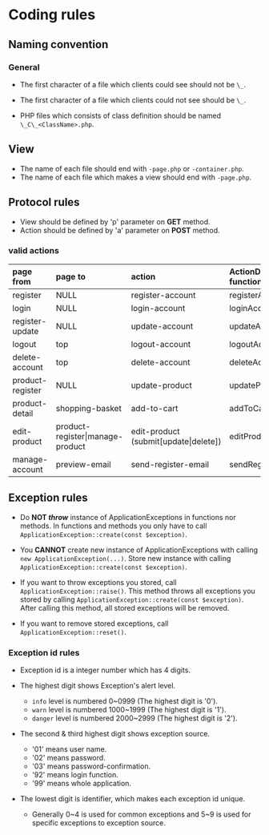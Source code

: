 # Coding rules

## Naming convention

### General

- The first character of a file which clients could see should not be `\_`.
- The first character of a file which clients could not see should be `\_`.

- PHP files which consists of class definition should be named `\_C\_<ClassName>.php`.

## View

- The name of each file should end with `-page.php` or `-container.php`.
- The name of each file which makes a view should end with `-page.php`.

## Protocol rules

- View should be defined by 'p' parameter on __GET__ method.
- Action should be defined by 'a' parameter on __POST__ method.

### valid actions

| page from        | page to         | action           | ActionDispatcher function |
|:-----------------|:----------------|:-----------------|:--------------------------|
| register         | NULL            | register-account | registerAccount           |
| login            | NULL            | login-account    | loginAccount              |
| register-update  | NULL            | update-account   | updateAccount             |
| logout           | top             | logout-account   | logoutAccount             |
| delete-account   | top             | delete-account   | deleteAccount             |
| product-register | NULL            | update-product   | updateProduct             |
| product-detail   | shopping-basket | add-to-cart      | addToCart                 |
| edit-product     | product-register\|manage-product | edit-product (submit[update\|delete]) | editProduct\|deleteProduct |
| manage-account   | preview-email   | send-register-email | sendRegisterEmail      |

## Exception rules

- Do __NOT *throw*__ instance of ApplicationExceptions in functions nor methods.
  In functions and methods you only have to call `ApplicationException::create(const $exception)`.

- You __CANNOT__ create new instance of ApplicationExceptions with calling `new ApplicationException(...)`.
  Store new instance with calling `ApplicationException::create(const $exception)`.

- If you want to throw exceptions you stored, call `ApplicationException::raise()`.
  This method throws all exceptions you stored by calling `ApplicationException::create(const $exception)`.
  After calling this method, all stored exceptions will be removed.

- If you want to remove stored exceptions, call `ApplicationException::reset()`.

### Exception id rules

- Exception id is a integer number which has 4 digits.
- The highest digit shows Exception's alert level.
  - `info` level is numbered 0~0999 (The highest digit is '0').
  - `warn` level is numbered 1000~1999 (The highest digit is '1').
  - `danger` level is numbered 2000~2999 (The highest digit is '2').

- The second & third highest digit shows exception source.
  - '01' means user name.
  - '02' means password.
  - '03' means password-confirmation.
  - '92' means login function.
  - '99' means whole application.

- The lowest digit is identifier, which makes each exception id unique.
  - Generally 0~4 is used for common exceptions and 5~9 is used for specific exceptions to exception source.
